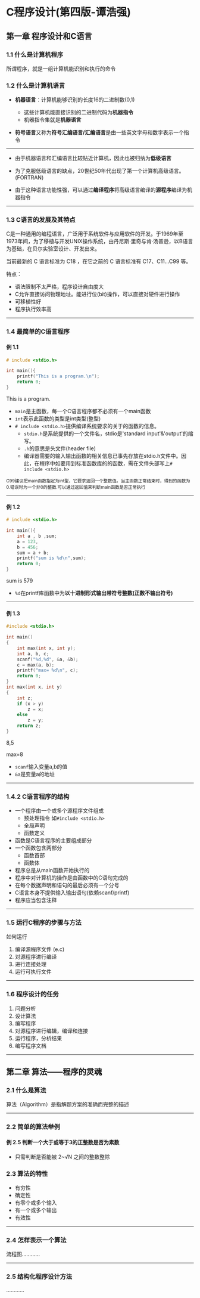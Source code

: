 # C程序设计(第四版-谭浩强)

## 第一章 程序设计和C语言

### 1.1 什么是计算机程序

所谓程序，就是一组计算机能识别和执行的命令

### 1.2 什么是计算机语言

* **机器语言**：计算机能够识别的长度16的二进制数(0,1)
    * 这些计算机能直接识别的二进制代码为**机器指令**
    * 机器指令集就是**机器语言**

* **符号语言**又称为**符号汇编语言/汇编语言**是由一些英文字母和数字表示一个指令

---

* 由于机器语言和汇编语言比较贴近计算机，因此也被归纳为**低级语言**

* 为了克服低级语言的缺点，20世纪50年代出现了第一个计算机高级语言。(FORTRAN)

* 由于这种语言功能性强，可以通过**编译程序**将高级语言编译的**源程序**编译为机器指令

---

### 1.3 C语言的发展及其特点

C是一种通用的编程语言，广泛用于系统软件与应用软件的开发。于1969年至1973年间，为了移植与开发UNIX操作系统，由丹尼斯·里奇与肯·汤普逊，以B语言为基础，在贝尔实验室设计、开发出来。

当前最新的 C 语言标准为 C18 ，在它之前的 C 语言标准有 C17、C11...C99 等。

特点：

* 语法限制不太严格，程序设计自由度大
* C允许直接访问物理地址。能进行位(bit)操作，可以直接对硬件进行操作
* 可移植性好
* 程序执行效率高

---

### 1.4 最简单的C语言程序

#### 例 1.1

```c
# include <stdio.h>

int main(){
    printf("This is a program.\n");
    return 0;
}
```

<output data-lang="output">
This is a program.
</output>

* `main`是主函数，每一个C语言程序都不必须有一个main函数
* `int`表示此函数的类型是int类型(整型)
* `# include <stdio.h>`提供编译系统要求的关于的函数的信息。
    * `stdio.h`是系统提供的一个文件名，stdio是'standard input'&'output'的缩写。
    * `.h`的意思是头文件(header file)
    * 编译器需要的输入输出函数的相关信息已事先存放在stdio.h文件中。因此，在程序中如要用到标准函数库的的函数，需在文件头部写上`# include <stdio.h>`

<small>C99建议把main函数指定为int型，它要求返回一个整数值。当主函数正常结束时，得到的函数为0.错误时为一个非0的整数.可以通过返回值来判断main函数是否正常执行</small>

---

#### 例 1.2

```c
# include <stdio.h>

int main(){
    int a , b ,sum;
    a = 123,
    b = 456;
    sum = a + b;
    printf("sum is %d\n",sum);
    return 0;
}
```

<output data-lang="output">
sum is 579
</output>

* `%d`在printf库函数中为**以十进制形式输出带符号整数(正数不输出符号)**

---

#### 例 1.3

```c
#include <stdio.h>

int main()
{
    int max(int x, int y);
    int a, b, c;
    scanf("%d,%d", &a, &b);
    c = max(a, b);
    printf("max= %d\n", c);
    return 0;
}
int max(int x, int y)
{
    int z;
    if (x > y)
        z = x;
    else
        z = y;
    return z;
}
```

<output data-lang="output">

8,5

  max=8

</output>

* `scanf`输入变量a,b的值
* `&a`是变量a的地址

---

### 1.4.2 C语言程序的结构

* 一个程序由一个或多个源程序文件组成
    * 预处理指令 如`#include <stdio.h>`
    * 全局声明
    * 函数定义
* 函数是C语言程序的主要组成部分
* 一个函数包含两部分
    * 函数首部
    * 函数体
* 程序总是从main函数开始执行的
* 程序中对计算机的操作是由函数中的C语句完成的
* 在每个数据声明和语句的最后必须有一个分号
* C语言本身不提供输入输出语句(依赖scanf/printf)
* 程序应当包含注释

---

### 1.5 运行C程序的步骤与方法

如何运行

1. 编译源程序文件 (e.c)
2. 对源程序进行编译
3. 进行连接处理
4. 运行可执行文件


---

### 1.6 程序设计的任务

1. 问题分析
2. 设计算法
3. 编写程序
4. 对源程序进行编辑，编译和连接
5. 运行程序，分析结果
6. 编写程序文档

---

## 第二章 算法——程序的灵魂

### 2.1 什么是算法

算法（Algorithm）是指解题方案的准确而完整的描述

---

### 2.2 简单的算法举例

#### 例 2.5 判断一个大于或等于3的正整数是否为素数

* 只需判断是否能被 2~√N 之间的整数整除

### 2.3 算法的特性

* 有穷性
* 确定性
* 有零个或多个输入
* 有一个或多个输出
* 有效性

---

### 2.4 怎样表示一个算法

流程图…………

---

### 2.5 结构化程序设计方法

…………

